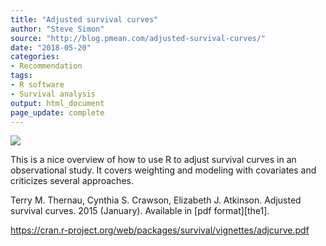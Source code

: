 ```yaml
---
title: "Adjusted survival curves"
author: "Steve Simon"
source: "http://blog.pmean.com/adjusted-survival-curves/"
date: "2018-05-20"
categories:
- Recommendation
tags:
- R software
- Survival analysis
output: html_document
page_update: complete
---
```


![](http://www.pmean.com/new-images/18/adjusted-survival-curves01.png)

<div class="notes">

This is a nice overview of how to use R to adjust survival curves in an observational study. It covers weighting and modeling with covariates and criticizes several approaches.

Terry M. Thernau, Cynthia S. Crawson, Elizabeth J. Atkinson. Adjusted survival curves. 2015 (January). Available in [pdf format][the1].

https://cran.r-project.org/web/packages/survival/vignettes/adjcurve.pdf

</div>


